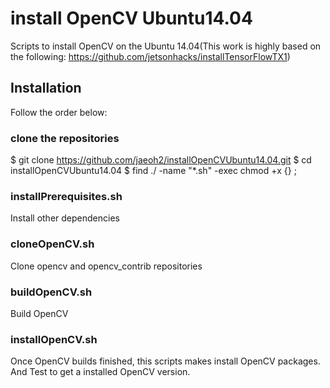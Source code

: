 # install OpenCV Ubuntu14.04
Scripts to install OpenCV on the Ubuntu 14.04(This work is highly based on the following: https://github.com/jetsonhacks/installTensorFlowTX1)

## Installation
Follow the order below:

### clone the repositories
$ git clone https://github.com/jaeoh2/installOpenCVUbuntu14.04.git
$ cd installOpenCVUbuntu14.04
$ find ./ -name "*.sh" -exec chmod +x {} \;

### installPrerequisites.sh
Install other dependencies

### cloneOpenCV.sh
Clone opencv and opencv_contrib repositories

### buildOpenCV.sh
Build OpenCV

### installOpenCV.sh
Once OpenCV builds finished, this scripts makes install OpenCV packages. And Test to get a installed OpenCV version.
